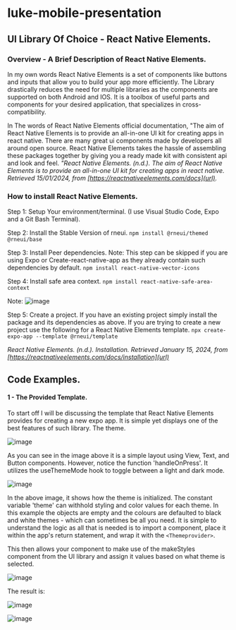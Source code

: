 # luke-mobile-presentation

## UI Library Of Choice - React Native Elements.

### Overview - A Brief Description of React Native Elements.
In my own words React Native Elements is a set of components like buttons and inputs that allow you to build your app more efficiently.
The Library drastically reduces the need for multiple libraries as the components are supported on both Android and IOS.
It is a toolbox of useful parts and components for your desired application, that specializes in cross-compatibility.

In The words of React Native Elements official documentation, "The aim of React Native Elements is to provide an all-in-one UI kit for creating apps in react native.
There are many great ui components made by developers all around open source. React Native Elements takes the hassle of assembling these packages together by giving
you a ready made kit with consistent api and look and feel. *"React Native Elements. (n.d.). The aim of React Native Elements is to provide an all-in-one UI kit for creating apps in react native.
Retrieved 15/01/2024, from [https://reactnativeelements.com/docs](url).*

### How to install React Native Elements.
Step 1: Setup Your environment/terminal. (I use Visual Studio Code, Expo and a Git Bash Terminal).

Step 2: Install the Stable Version of rneui.
``` npm install @rneui/themed @rneui/base ```

Step 3: Install Peer dependencies. Note: This step can be skipped if you are using Expo or Create-react-native-app
as they already contain such dependencies by default.
``` npm install react-native-vector-icons ``` 

Step 4: Install safe area context.
``` npm install react-native-safe-area-context ```

Note: ![image](https://github.com/lukepickard18/luke-mobile-presentation/assets/83677419/9de49f92-ce8e-42a4-b224-0909debd103d)

Step 5: Create a project. If you have an existing project simply install the package and its dependencies as above.
If you are trying to create a new project use the following for a React Native Elements template.
``` npx create-expo-app --template @rneui/template ``` 

*React Native Elements. (n.d.). Installation. Retrieved January 15, 2024, from [https://reactnativeelements.com/docs/installation](url)*

## Code Examples.

#### 1 - The Provided Template.
To start off I will be discussing the template that React Native Elements provides for creating a new expo app.
It is simple yet displays one of the best features of such library. The theme.

![image](https://github.com/lukepickard18/luke-mobile-presentation/assets/83677419/00fa910a-44bb-4247-8e6b-61004a5c02c3)

As you can see in the image above it is a simple layout using View, Text, and Button components. However, notice the function
'handleOnPress'. It utilizes the useThemeMode hook to toggle between a light and dark mode.

![image](https://github.com/lukepickard18/luke-mobile-presentation/assets/83677419/c82a2e76-dbe6-4275-bd40-e24ea1283a4c)

In the above image, it shows how the theme is initialized. The constant variable 'theme' can withhold styling and color values for each theme.
In this example the objects are empty and the colours are defaulted to black and white themes - which can sometimes be all you need.
It is simple to understand the logic as all that is needed is to import a component, place it within the app's return statement, and wrap it with the ``` <Themeprovider> ```.

This then allows your component to make use of the makeStyles component from the UI library and assign it values based on what theme is selected.

![image](https://github.com/lukepickard18/luke-mobile-presentation/assets/83677419/72d35e77-69f8-4e81-81a4-f307515d9ed9)

The result is:

![image](https://github.com/lukepickard18/luke-mobile-presentation/assets/83677419/b413fd3e-e2fb-405b-8d1c-f24aa3e1ba02)

![image](https://github.com/lukepickard18/luke-mobile-presentation/assets/83677419/b7ba0cf7-e42b-4fd4-8ad6-5c5835e0c7cb)



